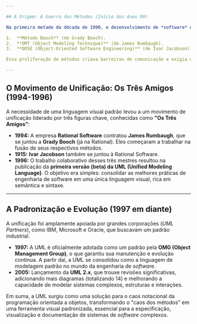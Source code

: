 ```yaml
---

## A Origem: A Guerra dos Métodos (Início dos Anos 90)

Na primeira metade da década de 1990, o desenvolvimento de *software* orientado a objetos estava em alta, mas havia uma confusão notacional. Diversos especialistas em modelagem criaram seus próprios métodos e linguagens visuais. Os três mais populares eram:

1.  **Método Booch** (de Grady Booch).
2.  **OMT (Object Modeling Technique)** (de James Rumbaugh).
3.  **OOSE (Object-Oriented Software Engineering)** (de Ivar Jacobson).

Essa proliferação de métodos criava barreiras de comunicação e exigia que as equipes se treinassem em múltiplas notações, desperdiçando tempo e recursos.

---
```


## O Movimento de Unificação: Os Três Amigos (1994-1996)

A necessidade de uma linguagem visual padrão levou a um movimento de unificação liderado por três figuras chave, conhecidas como **"Os Três Amigos"**:

* **1994:** A empresa **Rational Software** contratou **James Rumbaugh**, que se juntou a **Grady Booch** (já na Rational). Eles começaram a trabalhar na fusão de seus respectivos métodos.
* **1915:** **Ivar Jacobson** também se juntou à Rational Software.
* **1996:** O trabalho colaborativo desses três mestres resultou na publicação da **primeira versão (beta) da UML (Unified Modeling Language)**. O objetivo era simples: consolidar as melhores práticas de engenharia de software em uma única linguagem visual, rica em semântica e sintaxe.

---

## A Padronização e Evolução (1997 em diante)

A unificação foi amplamente apoiada por grandes corporações (*UML Partners*), como IBM, Microsoft e Oracle, que buscavam um padrão industrial.

* **1997:** A UML é oficialmente adotada como um padrão pela **OMG (Object Management Group)**, o que garantiu sua manutenção e evolução contínua. A partir daí, a UML se consolidou como a linguagem de modelagem padrão no mundo da engenharia de *software*.
* **2005:** Lançamento da **UML 2.x**, que trouxe revisões significativas, adicionando mais diagramas (totalizando 14) e melhorando a capacidade de modelar sistemas complexos, estruturas e interações.

Em suma, a UML surgiu como uma solução para o caos notacional da programação orientada a objetos, transformando o "caos dos métodos" em uma ferramenta visual padronizada, essencial para a especificação, visualização e documentação de sistemas de *software* complexos.
